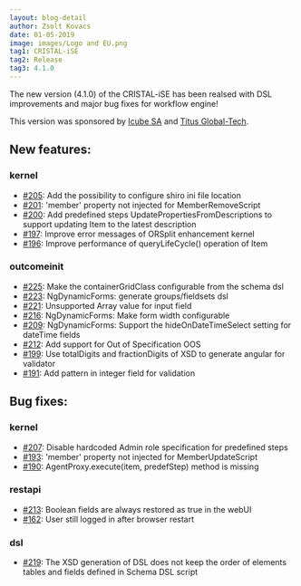 ```yaml
---
layout: blog-detail
author: Zsolt Kovacs
date: 01-05-2019
image: images/Logo and EU.png
tag1: CRISTAL-iSE
tag2: Release
tag3: 4.1.0
---
```


The new version (4.1.0) of the CRISTAL-iSE has been realsed with DSL improvements and major bug fixes for workflow engine!

This version was sponsored by [Icube SA](https://www.icube-sa.ch/) and [Titus Global-Tech](https://www.titusgt.com/).

## New features:

### kernel
- [#205](https://github.com/cristal-ise/cristal-ise/issues/205): Add the possibility to configure shiro ini file location 
- [#201](https://github.com/cristal-ise/cristal-ise/issues/201): 'member' property not injected for MemberRemoveScript
- [#200](https://github.com/cristal-ise/cristal-ise/issues/200): Add predefined steps UpdatePropertiesFromDescriptions to support updating Item to the latest description
- [#197](https://github.com/cristal-ise/cristal-ise/issues/197): Improve error messages of ORSplit enhancement kernel
- [#196](https://github.com/cristal-ise/cristal-ise/issues/196): Improve performance of queryLifeCycle() operation of Item

### outcomeinit
- [#225](https://github.com/cristal-ise/cristal-ise/issues/225): Make the containerGridClass configurable from the schema dsl
- [#223](https://github.com/cristal-ise/cristal-ise/issues/223): NgDynamicForms: generate groups/fieldsets dsl
- [#221](https://github.com/cristal-ise/cristal-ise/issues/221): Unsupported Array value for input field
- [#216](https://github.com/cristal-ise/cristal-ise/issues/216): NgDynamicForms: Make form width configurable
- [#209](https://github.com/cristal-ise/cristal-ise/issues/209): NgDynamicForms: Support the hideOnDateTimeSelect setting for dateTime fields
- [#212](https://github.com/cristal-ise/cristal-ise/issues/212): Add support for Out of Specification OOS
- [#199](https://github.com/cristal-ise/cristal-ise/issues/199): Use totalDigits and fractionDigits of XSD to generate angular for validator
- [#191](https://github.com/cristal-ise/cristal-ise/issues/191): Add pattern in integer field for validation


## Bug fixes:

### kernel
- [#207](https://github.com/cristal-ise/cristal-ise/issues/207): Disable hardcoded Admin role specification for predefined steps
- [#193](https://github.com/cristal-ise/cristal-ise/issues/193): 'member' property not injected for MemberUpdateScript
- [#190](https://github.com/cristal-ise/cristal-ise/issues190): AgentProxy.execute(item, predefStep) method is missing

### restapi
- [#213](https://github.com/cristal-ise/cristal-ise/issues/213): Boolean fields are always restored as true in the webUI
- [#162](https://github.com/cristal-ise/cristal-ise/issues/162): User still logged in after browser restart

### dsl
- [#219](https://github.com/cristal-ise/cristal-ise/issues/219): The XSD generation of DSL does not keep the order of elements tables and fields defined in Schema DSL script

